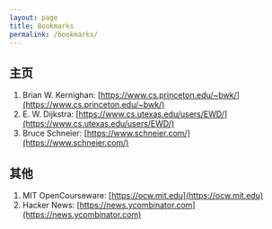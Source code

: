 ```yaml
---
layout: page
title: Bookmarks
permalink: /bookmarks/
---
```


## 主页
1. Brian W. Kernighan: [https://www.cs.princeton.edu/~bwk/](https://www.cs.princeton.edu/~bwk/)
2. E. W. Dijkstra: [https://www.cs.utexas.edu/users/EWD/](https://www.cs.utexas.edu/users/EWD/)
3. Bruce Schneier: [https://www.schneier.com/](https://www.schneier.com/)

## 其他
1. MIT OpenCourseware: [https://ocw.mit.edu](https://ocw.mit.edu)
2. Hacker News: [https://news.ycombinator.com](https://news.ycombinator.com)
